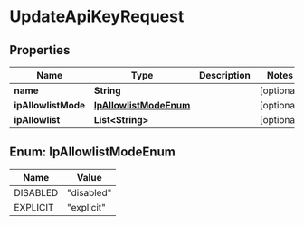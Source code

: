 

# UpdateApiKeyRequest


## Properties

| Name | Type | Description | Notes |
|------------ | ------------- | ------------- | -------------|
|**name** | **String** |  |  [optional] |
|**ipAllowlistMode** | [**IpAllowlistModeEnum**](#IpAllowlistModeEnum) |  |  [optional] |
|**ipAllowlist** | **List&lt;String&gt;** |  |  [optional] |



## Enum: IpAllowlistModeEnum

| Name | Value |
|---- | -----|
| DISABLED | &quot;disabled&quot; |
| EXPLICIT | &quot;explicit&quot; |



